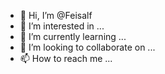 - 👋 Hi, I’m @Feisalf
- 👀 I’m interested in ...
- 🌱 I’m currently learning ...
- 💞️ I’m looking to collaborate on ...
- 📫 How to reach me ...

<!---
Feisalf/Feisalf is a ✨ special ✨ repository because its `README.md` (this file) appears on your GitHub profile.
You can click the Preview link to take a look at your changes.
--->
